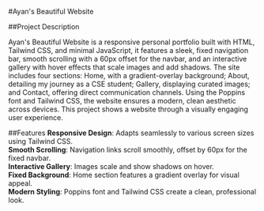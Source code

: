 #Ayan's Beautiful Website

##Project Description

Ayan's Beautiful Website is a responsive personal portfolio built with HTML, Tailwind CSS, and minimal JavaScript, it features a sleek, fixed navigation bar, smooth scrolling with a 60px offset for the navbar, and an interactive gallery with hover effects that scale images and add shadows. The site includes four sections: Home, with a gradient-overlay background; About, detailing my journey as a CSE student; Gallery, displaying curated images; and Contact, offering direct communication channels. Using the Poppins font and Tailwind CSS, the website ensures a modern, clean aesthetic across devices. This project shows a website through a visually engaging user experience.

##Features
**Responsive Design**: Adapts seamlessly to various screen sizes using Tailwind CSS.<br/>
**Smooth Scrolling**: Navigation links scroll smoothly, offset by 60px for the fixed navbar.<br/>
**Interactive Gallery**: Images scale and show shadows on hover.<br/>
**Fixed Background**: Home section features a gradient overlay for visual appeal.<br/>
**Modern Styling**: Poppins font and Tailwind CSS create a clean, professional look.<br/>
